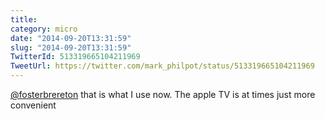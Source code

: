 ```yaml
---
title: 
category: micro
date: "2014-09-20T13:31:59"
slug: "2014-09-20T13:31:59"
TwitterId: 513319665104211969
TweetUrl: https://twitter.com/mark_philpot/status/513319665104211969
---
```


[@fosterbrereton](https://twitter.com/fosterbrereton) that is what I use now.
The apple TV is at times just more convenient
